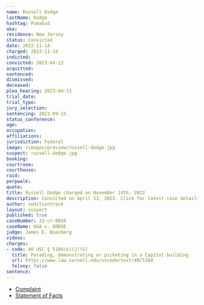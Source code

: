 ```yaml
---
name: Russell Dodge
lastName: Dodge
hashtag: Pumabud
aka:
residence: New Jersey
status: Convicted
date: 2022-11-14
charged: 2022-11-14
indicted:
convicted: 2023-04-13
acquitted:
sentenced:
dismissed:
deceased:
plea_hearing: 2023-04-13
trial_date:
trial_type:
jury_selection:
sentencing: 2023-09-15
status_conference:
age:
occupation:
affiliations:
jurisdiction: Federal
image: /images/preview/russell-dodge.jpg
suspect: russell-dodge.jpg
booking:
courtroom:
courthouse:
raid:
perpwalk:
quote:
title: Russell Dodge charged on November 14th, 2022
description: Convicted on April 13, 2023. Click for latest case details.
author: seditiontrack
layout: suspect
published: true
caseNumber: 23-cr-0034
caseName: USA v. DODGE
judge: James E. Boasberg
videos:
charges:
- code: 40 USC § 5104(e)(2)(G)
  title: Parading, demonstrating or picketing in a Capitol building
  url: https://www.law.cornell.edu/uscode/text/40/5104
  felony: false
sentence:
---
```

- [Complaint](https://www.justice.gov/usao-dc/case-multi-defendant/file/1551996/download)
- [Statement of Facts](https://www.justice.gov/usao-dc/case-multi-defendant/file/1552001/download)
